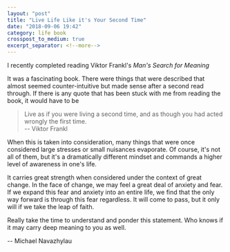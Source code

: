 ```yaml
---
layout: "post"
title: "Live Life Like it's Your Second Time"
date: "2018-09-06 19:42"
category: life book
crosspost_to_medium: true
excerpt_separator: <!--more-->
---
```


I recently completed reading Viktor Frankl's _Man's Search for Meaning_

It was a fascinating book. There were things that were described that almost seemed counter-intuitive but made sense after a second read through. If there is any quote that has been stuck with me from reading the book, it would have to be

> Live as if you were living a second time, and as though you had acted wrongly the first time.  
> -- Viktor Frankl

When this is taken into consideration, many things that were once considered large stresses or small nuisances evaporate. Of course, it's not all of them, but it's a dramatically different mindset and commands a higher level of awareness in one's life.

It carries great strength when considered under the context of great change. In the face of change, we may feel a great deal of anxiety and fear. If we expand this fear and anxiety into an entire life, we find that the only way forward is through this fear regardless. It will come to pass, but it only will if we take the leap of faith.

Really take the time to understand and ponder this statement. Who knows if it may carry deep meaning to you as well.

-- Michael Navazhylau
